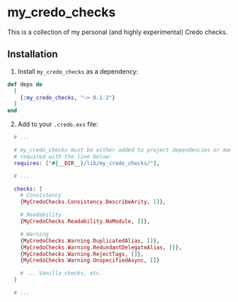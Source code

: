 # my_credo_checks

This is a collection of my personal (and highly experimental) Credo checks.

## Installation

1. Install `my_credo_checks` as a dependency:

```elixir
def deps do
  [
    {:my_credo_checks, "~> 0.1.2"}
  ]
end
```

2. Add to your `.credo.exs` file:

```elixir
  # ...

  # my_credo_checks must be either added to project dependencies or manually
  # required with the line below:
  requires: ["#{__DIR__}/lib/my_credo_checks/"],

  # ...

  checks: [
    # Consistency
    {MyCredoChecks.Consistency.DescribeArity, []},

    # Readability
    {MyCredoChecks.Readability.NoModule, []},

    # Warning
    {MyCredoChecks.Warning.DuplicatedAlias, []},
    {MyCredoChecks.Warning.RedundantDelegateAlias, []},
    {MyCredoChecks.Warning.RejectTags, []},
    {MyCredoChecks.Warning.UnspecifiedAsync, []}

    # ... Vanilla checks, etc.
  ]

  # ...
```
